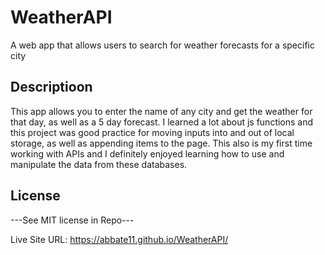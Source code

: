 # WeatherAPI
A web app that allows users to search for weather forecasts for a specific city


## Descriptioon 
This app allows you to enter the name of any city and get the weather for that day, as well as a 5 day forecast. I learned a lot about js functions and this project was good practice for moving inputs into and out of local storage, as well as appending items to the page. This also is my first time working with APIs and I definitely enjoyed learning how to use and manipulate the data from these databases. 

## License 
---See MIT license in Repo---

Live Site URL: https://abbate11.github.io/WeatherAPI/
